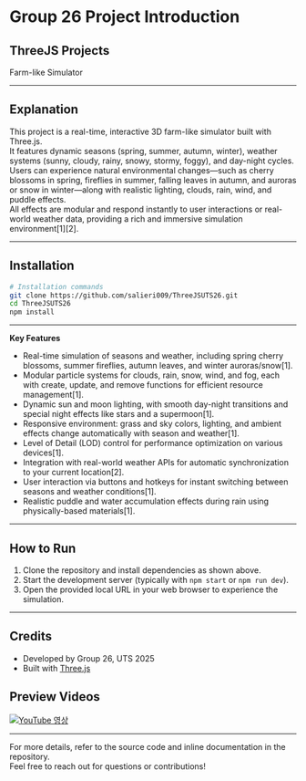 # Group 26 Project Introduction

## **ThreeJS Projects**
Farm-like Simulator

---

## Explanation

This project is a real-time, interactive 3D farm-like simulator built with Three.js.  
It features dynamic seasons (spring, summer, autumn, winter), weather systems (sunny, cloudy, rainy, snowy, stormy, foggy), and day-night cycles.  
Users can experience natural environmental changes—such as cherry blossoms in spring, fireflies in summer, falling leaves in autumn, and auroras or snow in winter—along with realistic lighting, clouds, rain, wind, and puddle effects.  
All effects are modular and respond instantly to user interactions or real-world weather data, providing a rich and immersive simulation environment[1][2].

---

## **Installation**

```bash
# Installation commands
git clone https://github.com/salieri009/ThreeJSUTS26.git
cd ThreeJSUTS26
npm install
```

---


**Key Features**

- Real-time simulation of seasons and weather, including spring cherry blossoms, summer fireflies, autumn leaves, and winter auroras/snow[1].
- Modular particle systems for clouds, rain, snow, wind, and fog, each with create, update, and remove functions for efficient resource management[1].
- Dynamic sun and moon lighting, with smooth day-night transitions and special night effects like stars and a supermoon[1].
- Responsive environment: grass and sky colors, lighting, and ambient effects change automatically with season and weather[1].
- Level of Detail (LOD) control for performance optimization on various devices[1].
- Integration with real-world weather APIs for automatic synchronization to your current location[2].
- User interaction via buttons and hotkeys for instant switching between seasons and weather conditions[1].
- Realistic puddle and water accumulation effects during rain using physically-based materials[1].

---

## **How to Run**

1. Clone the repository and install dependencies as shown above.
2. Start the development server (typically with `npm start` or `npm run dev`).
3. Open the provided local URL in your web browser to experience the simulation.

---

## **Credits**

- Developed by Group 26, UTS 2025
- Built with [Three.js](https://threejs.org/)


## **Preview Videos**  
[![YouTube 영상](https://img.youtube.com/vi/OhrsFjwetAg/0.jpg)](https://youtu.be/OhrsFjwetAg)

---

For more details, refer to the source code and inline documentation in the repository.  
Feel free to reach out for questions or contributions!



